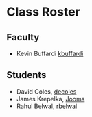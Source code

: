 # Class Roster

## Faculty

- Kevin Buffardi [kbuffardi](https://github.com/kbuffardi)

## Students

- David Coles, [decoles](https://github.com/decoles)
- James Krepelka, [Jooms](https://github.com/Jooms)
- Rahul Belwal, [rbelwal](https://github.com/naturewillwin008)